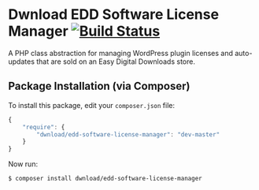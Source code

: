 # Dwnload EDD Software License Manager [![Build Status](https://travis-ci.org/dwnload/EddSoftwareLicenseManager.svg?branch=master)](https://travis-ci.org/dwnload/EddSoftwareLicenseManager)
A PHP class abstraction for managing WordPress plugin licenses and auto-updates that are sold on an Easy Digital Downloads store.

## Package Installation (via Composer)

To install this package, edit your `composer.json` file:

```js
{
    "require": {
        "dwnload/edd-software-license-manager": "dev-master"
    }
}
```

Now run:

`$ composer install dwnload/edd-software-license-manager`